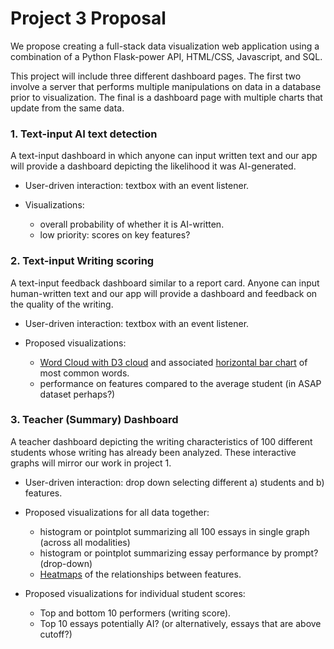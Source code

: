 # Project 3 Proposal

We propose creating a full-stack data visualization web application using a combination of a Python Flask-power API, HTML/CSS, Javascript, and SQL.

This project will include three different dashboard pages. The first two involve a server that performs multiple manipulations on data in a database prior to visualization. The final is a dashboard page with multiple charts that update from the same data.

### 1. Text-input AI text detection

A text-input dashboard in which anyone can input written text and our app will provide a dashboard depicting the likelihood it was AI-generated.

- User-driven interaction: textbox with an event listener.

- Visualizations:
    - overall probability of whether it is AI-written.
    - low priority: scores on key features?

### 2. Text-input Writing scoring

A text-input feedback dashboard similar to a report card. Anyone can input human-written text and our app will provide a dashboard and feedback on the quality of the writing. 

- User-driven interaction: textbox with an event listener.

- Proposed visualizations: 
    - [Word Cloud with D3 cloud](https://github.com/jasondavies/d3-cloud) and associated [horizontal bar chart](https://d3-graph-gallery.com/graph/barplot_horizontal.html) of most common words.
    - performance on features compared to the average student (in ASAP dataset perhaps?)

### 3. Teacher (Summary) Dashboard
A teacher dashboard depicting the writing characteristics of 100 different students whose writing has already been analyzed. These interactive graphs will mirror our work in project 1. 

- User-driven interaction: drop down selecting different a) students and b) features.

- Proposed visualizations for all data together:
    - histogram or pointplot summarizing all 100 essays in single graph (across all modalities)
    - histogram or pointplot summarizing essay performance by prompt? (drop-down)
    - [Heatmaps](https://plotly.com/javascript/heatmaps/) of the relationships between features.


- Proposed visualizations for individual student scores:
    - Top and bottom 10 performers (writing score).
    - Top 10 essays potentially AI? (or alternatively, essays that are above cutoff?)

